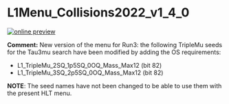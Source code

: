 # L1Menu_Collisions2022_v1_4_0

[![online preview](https://img.shields.io/badge/Online%20preview-click%20here-blue)](https://htmlpreview.github.io/?https://github.com/cms-l1-dpg/L1MenuRun3/blob/master/development/L1Menu_Collisions2022_v1_4_0/L1Menu_Collisions2022_v1_4_0.html)

**Comment:** 
New version of the menu for Run3: the following TripleMu seeds for the Tau3mu search have been modified by adding the OS requirements:
   - L1_TripleMu_2SQ_1p5SQ_0OQ_Mass_Max12 (bit 82)
   - L1_TripleMu_3SQ_2p5SQ_0OQ_Mass_Max12 (bit 82)
    
 **NOTE**: The seed names have not been changed to be able to use them with the present HLT menu. 
 
